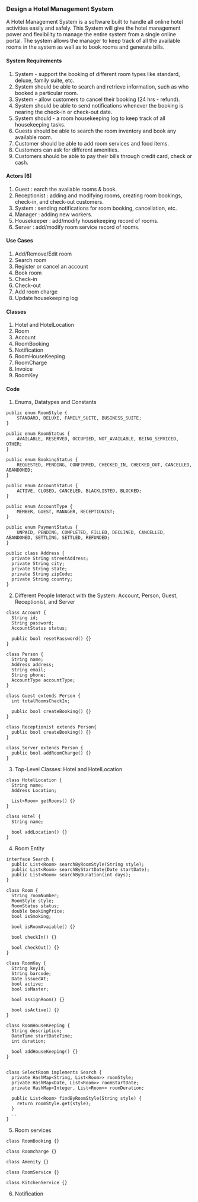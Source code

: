 ### Design a Hotel Management System

A Hotel Management System is a software built to handle all online hotel activities easily and safely. This System will give the hotel management power and flexibility to manage the entire system from a single online portal. The system allows the manager to keep track of all the available rooms in the system as well as to book rooms and generate bills.

#### System Requirements
1. System - support the booking of different room types like standard, deluxe, family suite, etc.
2. System should be able to search and retrieve information, such as who booked a particular room.
3. System -  allow customers to cancel their booking (24 hrs - refund).
4. System should be able to send notifications whenever the booking is nearing the check-in or check-out date.
5. System should - a room housekeeping log to keep track of all housekeeping tasks.
6. Guests should be able to search the room inventory and book any available room.
7. Customer should be able to add room services and food items.
8. Customers can ask for different amenities.
9. Customers should be able to pay their bills through credit card, check or cash.

#### Actors [6]
1. Guest : earch the available rooms & book.
2. Receptionist : adding and modifying rooms, creating room bookings, check-in, and check-out customers.
3. System :  sending notifications for room booking, cancellation, etc. 
4. Manager : adding new workers.
5. Housekeeper : add/modify housekeeping record of rooms.
6. Server : add/modify room service record of rooms.

#### Use Cases
1. Add/Remove/Edit room
2. Search room
3. Register or cancel an account
4. Book room
5. Check-in
6. Check-out
7. Add room charge
8. Update housekeeping log

#### Classes
1. Hotel and HotelLocation
2. Room
3. Account
4. RoomBooking
5. Notification
6. RoomHouseKeeping
7. RoomCharge
8. Invoice
9. RoomKey

#### Code

1. Enums, Datatypes and Constants

```
public enum RoomStyle {
    STANDARD, DELUXE, FAMILY_SUITE, BUSINESS_SUITE;
}

public enum RoomStatus {
    AVAILABLE, RESERVED, OCCUPIED, NOT_AVAILABLE, BEING_SERVICED, OTHER;
}

public enum BookingStatus {
    REQUESTED, PENDING, CONFIRMED, CHECKED_IN, CHECKED_OUT, CANCELLED, ABANDONED;
}

public enum AccountStatus {
    ACTIVE, CLOSED, CANCELED, BLACKLISTED, BLOCKED;
}

public enum AccountType {
    MEMBER, GUEST, MANAGER, RECEPTIONIST;
}

public enum PaymentStatus {
    UNPAID, PENDING, COMPLETED, FILLED, DECLINED, CANCELLED, ABANDONED, SETTLING, SETTLED, REFUNDED;
}

public class Address {
  private String streetAddress;
  private String city;
  private String state;
  private String zipCode;
  private String country;
}
```

2. Different People Interact with the System: Account, Person, Guest, Receptionist, and Server

```
class Account {
  String id;
  String password;
  AccountStatus status;
  
  public bool resetPassword() {}
}

class Person {
  String name;
  Address address;
  String email;
  String phone;
  AccountType accountType;
}

class Guest extends Person {
  int totalRoomsCheckIn;
  
  public bool createBooking() {}
}

class Receptionist extends Person{
  public bool createBooking() {}
}

class Server extends Person {
  public bool addRoomCharge() {}
}

```
3. Top-Level Classes: Hotel and HotelLocation

```
class HotelLocation {
  String name;
  Address Location;
  
  List<Room> getRooms() {}
}

class Hotel {
  String name;
  
  bool addLocation() {}
}

```

4. Room Entity
```
interface Search {
  public List<Room> searchByRoomStyle(String style);
  public List<Room> searchByStartDate(Date startDate);
  public List<Room> searchByDuration(int days);
}

class Room {
  String roomNumber;
  RoomStyle style;
  RoomStatus status;
  double bookingPrice;
  bool isSmoking;
  
  bool isRoomAvaiable() {}
  
  bool checkIn() {}
  
  bool checkOut() {}
}

class RoomKey {
  String keyId;
  String barcode;
  Date issuedAt;
  bool active;
  bool isMaster;
  
  bool assignRoom() {}
  
  bool isActive() {}
}

class RoomHouseKeeping {
  String description;
  DateTime startDateTime;
  int duration;
  
  bool addHouseKeeping() {}
}


class SelectRoom implements Search {
  private HashMap<String, List<Room>> roomStyle;
  private HashMap<Date, List<Room>> roomStartDate;
  private HashMap<Integer, List<Room>> roomDuration;
  
  public List<Room> findByRoomStyle(String style) {
    return roomStyle.get(style);
  }
  ..
}
```

5. Room services
```
class RoomBooking {}

class Roomcharge {}

class Amenity {}

class RoomService {}

class KitchenService {}

```

6. Notification
